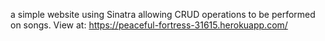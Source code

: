 a simple website using Sinatra allowing CRUD operations to be performed on songs.
View at: https://peaceful-fortress-31615.herokuapp.com/
